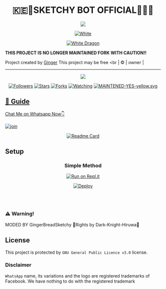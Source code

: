 
<div align="center">
  <h1>🇰🇪🏅SKETCHY BOT OFFICIAL🏅🇰🇪</h1>
</div>
<div align="center">
  <img src="https://telegra.ph/file/21c73425e6700f5735ff6.png" />
  <p align="center">
<a href="#"><img title="White" src="https://img.shields.io/badge/SKETCHY PUBLIC-blue?colorA=%23ff0000&colorB=%23017e40&style=for-the-badge"></a>
</p>
  <p align="center">
<a href="https://github.com/GingerBreadSketchy"><img title="White Dragon" src="https://img.shields.io/badge/Created💥by💥 GINGER-dqz/JulieMwol?color=red&style=for-the-badge&logo=whatsapp"></a>
</p>
</div>
<p align="center">
  
  <B> THIS PROJECT IS NO LONGER MAINTAINED FORK WITH CAUTION!!</B>
  
  
Project created by <a href="https://github.com/GingerBreadSketchy"> Ginger</a> This project may be free
    <br
       | © |
        owner |
    <br> 
</p>

----

  <p align="center">
  <a href="https://GingerBreadSketchy">
    <img src="https://img.shields.io/github/repo-size/GingerBreadSketchy/Sketchy?color=green&label=Repo%20total%20size&style=plastic">
<p align="center">
<a href="https://github.com/GingerBreadSketchy/followers"><img title="Followers" src="https://img.shields.io/github/followers/Dark-Knight-Hiruwa?color=blue&style=flat-square"></a>
<a href="https://github.com/GingerBreadSketchy/Sketchy/stargazers"><img title="Stars" src="https://img.shields.io/github/stars/GingerBreadSketchy/Sketchy?color=blue&style=flat-square"></a>
<a href="https://github.com/GingerBreadSketchy/Sketchy/network/members"><img title="Forks" src="https://img.shields.io/github/forks/GingerBreadSketchy/Sketchy?color=blue&style=flat-square"></a>
<a href="https://github.com/GingerBreadSketchy/Sketchy/watchers"><img title="Watching" src="https://img.shields.io/github/watchers/GingerBreadSketchy/Sketchy?label=Watchers&color=blue&style=flat-square"></a>
<a href="#"><img title="MAINTENED-YES-yellow.svg" src="https://img.shields.io/badge/MAINTENED-NOO-blue.svg"</a>
</p>
  

## 📢 Guide
Chat Me on Whatsapp Now👇
    <br>
<br>
  [![join](https://github.com/Alien-alfa/PublicBot/blob/main/wlogo.svg.png)](https://wa.me/+254792893310)
  <div align="center">
       
  [![Readme Card](https://github-readme-stats.vercel.app/api/pin/?username=GingerBreadSketchy&repo=Sketchy&theme=nightowl)](https://github.com/GingerBreadSketchy/Sketchy)
  </div>
    
## Setup
<div align="center">

  ### Simple Method
  
[![Run on Repl.it](https://repl.it/badge/github/quiec/whatsAlfa)](https://replit.com/@TRexWa/T-REX-QR-SESSION)

[![Deploy](https://www.herokucdn.com/deploy/button.svg)](http://heroku.com/deploy?template=https://github.com/GingerBreadSketchy/Sketchy)
     </div>
<br>
<br > 
### ⚠️ Warning! 
MODED BY GingerBreadSketchy
 🥵Rights by Dark-Knight-Hiruwa🥵
## License
This project is protected by `GNU General Public Licence v3.0` license.
### Disclaimer
`WhatsApp` name, its variations and the logo are registered trademarks of Facebook. We have nothing to do with the registered trademark
